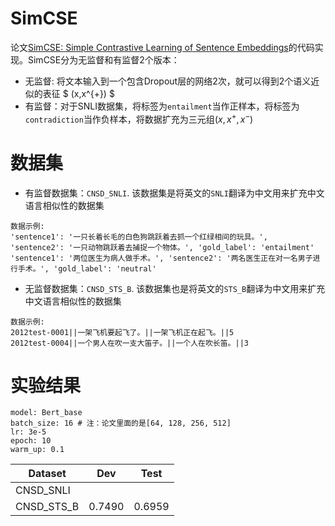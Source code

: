# SimCSE
论文[SimCSE: Simple Contrastive Learning of Sentence Embeddings](https://aclanthology.org/2021.emnlp-main.552/)的代码实现。SimCSE分为无监督和有监督2个版本：
* 无监督: 将文本输入到一个包含Dropout层的网络2次，就可以得到2个语义近似的表征 $ (x,x^{+}) $
* 有监督：对于SNLI数据集，将标签为`entailment`当作正样本，将标签为`contradiction`当作负样本，将数据扩充为三元组$(x,x^{+},x^{-})$

# 数据集

* 有监督数据集：`CNSD_SNLI`. 该数据集是将英文的`SNLI`翻译为中文用来扩充中文语言相似性的数据集<br>
 ```
数据示例:
'sentence1': '一只长着长毛的白色狗跳跃着去抓一个红绿相间的玩具。', 'sentence2': '一只动物跳跃着去捕捉一个物体。', 'gold_label': 'entailment'
'sentence1': '两位医生为病人做手术。', 'sentence2': '两名医生正在对一名男子进行手术。', 'gold_label': 'neutral'
 ```

* 无监督数据集：`CNSD_STS_B`. 该数据集也是将英文的`STS_B`翻译为中文用来扩充中文语言相似性的数据集<br>
```
数据示例:
2012test-0001||一架飞机要起飞了。||一架飞机正在起飞。||5
2012test-0004||一个男人在吹一支大笛子。||一个人在吹长笛。||3
```

# 实验结果
```
model: Bert_base
batch_size: 16 # 注：论文里面的是[64, 128, 256, 512]
lr: 3e-5
epoch: 10
warm_up: 0.1
```

| Dataset     | Dev         | Test
| ----------- | ----------- |-----------|
| CNSD_SNLI   |             |           |
| CNSD_STS_B  |   0.7490          | 0.6959    |
